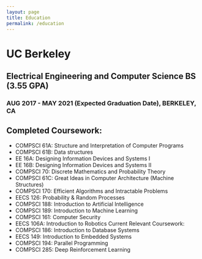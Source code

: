 ```yaml
---
layout: page
title: Education
permalink: /education
---
```

# UC Berkeley
## Electrical Engineering and Computer Science BS (3.55 GPA)
### AUG 2017 - MAY 2021 (Expected Graduation Date), BERKELEY, CA

## Completed Coursework:
- COMPSCI 61A: Structure and Interpretation of Computer Programs
- COMPSCI 61B: Data structures
- EE 16A: Designing Information Devices and Systems I
- EE 16B: Designing Information Devices and Systems II
- COMPSCI 70: Discrete Mathematics and Probability Theory
- COMPSCI 61C: Great Ideas in Computer Architecture (Machine Structures)
- COMPSCI 170: Efficient Algorithms and Intractable Problems
- EECS 126: Probability & Random Processes
- COMPSCI 188: Introduction to Artificial Intelligence
- COMPSCI 189: Introduction to Machine Learning
- COMPSCI 161: Computer Security
- EECS 106A: Introduction to Robotics
Current Relevant Coursework:
- COMPSCI 186: Introduction to Database Systems
- EECS 149: Introduction to Embedded Systems
- COMPSCI 194: Parallel Programming
- COMPSCI 285: Deep Reinforcement Learning

